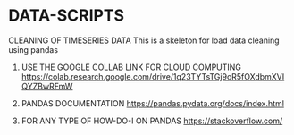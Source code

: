 # DATA-SCRIPTS
CLEANING OF TIMESERIES DATA
This is a skeleton for load data cleaning using pandas

1. USE THE GOOGLE COLLAB LINK FOR CLOUD COMPUTING
https://colab.research.google.com/drive/1q23TYTsTGj9oR5fOXdbmXVIQYZBwRFmW


2. PANDAS DOCUMENTATION 
https://pandas.pydata.org/docs/index.html

3. FOR ANY TYPE OF HOW-DO-I ON PANDAS
https://stackoverflow.com/
